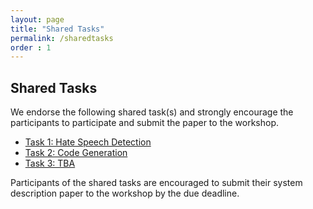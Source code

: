 ```yaml
---
layout: page
title: "Shared Tasks"
permalink: /sharedtasks
order : 1
---
```


## Shared Tasks

We endorse the following shared task(s) and strongly encourage the participants to participate and submit the paper to the workshop.

- [Task 1: Hate Speech Detection]()
- [Task 2: Code Generation]()
- [Task 3: TBA]()

Participants of the shared tasks are encouraged to submit their system description paper to the workshop by the due deadline.
